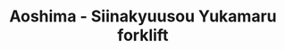 ---
layout: product
title: "Aoshima - Siinakyuusou Yukamaru forklift"
price: "TBA" 
desc: "N/A"
img_path: "/assets/img/AO00755.webp"
brand: "N/A"
available: false
special_offer: false
new: false
soon: false
cat: "010000"
subcat: "013700"
subsubcat: "0N/A"
sifra: "AO00755"
popular: false
---